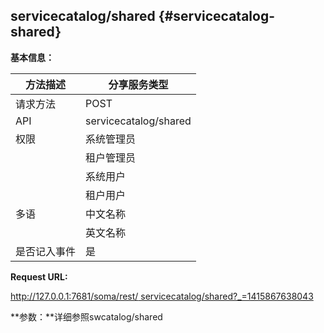 ## servicecatalog/shared {#servicecatalog-shared}

**基本信息：**

| 方法描述 | 分享服务类型 |
| --- | --- |
| 请求方法 | POST |
| API | servicecatalog/shared |
| 权限 | 系统管理员 | 是，分享非系统预置的资源 |
|  | 租户管理员 | 是，分享自己上传的资源 |
|  | 系统用户 | 是，分享非系统预置的资源 |
|  | 租户用户 | 否 |
| 多语 | 中文名称 | 分享服务类型 |
|  | 英文名称 | Share service type to others |
| 是否记入事件 | 是 |

**Request URL:**

[http://127.0.0.1:7681/soma/rest/ servicecatalog/shared?_=1415867638043](http://127.0.0.1:7681/appcloud/rest/%20servicecatalog/shared?_=1415867638043)

**参数：**详细参照swcatalog/shared
